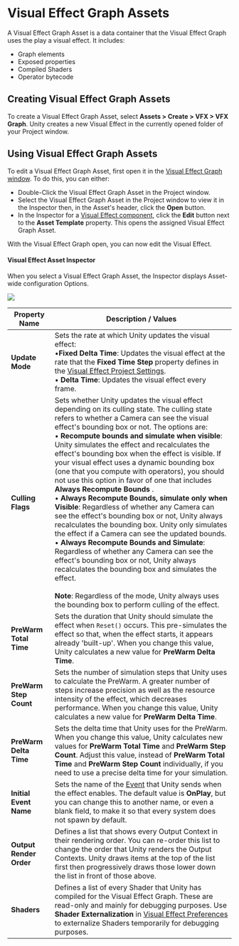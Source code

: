# Visual Effect Graph Assets

A Visual Effect Graph Asset is a data container that the Visual Effect Graph uses the play a visual effect. It includes:

* Graph elements
* Exposed properties
* Compiled Shaders
* Operator bytecode

## Creating Visual Effect Graph Assets

To create a Visual Effect Graph Asset, select **Assets > Create > VFX > VFX Graph**. Unity creates a new Visual Effect in the currently opened folder of your Project window.

## Using Visual Effect Graph Assets

To edit a Visual Effect Graph Asset, first open it in the [Visual Effect Graph window](VisualEffectGraphWindow.md). To do this, you can either:

* Double-Click the Visual Effect Graph Asset in the Project window.
* Select the Visual Effect Graph Asset in the Project window to view it in the Inspector then, in the Asset's header, click the **Open** button.
* In the Inspector for a [Visual Effect component](VisualEffectComponent.md#the-visual-effect-inspector), click the **Edit** button next to the **Asset Template** property. This opens the assigned Visual Effect Graph Asset.

With the Visual Effect Graph open, you can now edit the Visual Effect.

#### Visual Effect Asset Inspector

When you select a Visual Effect Graph Asset, the Inspector displays Asset-wide configuration Options.

![](Images/VisualEffectAssetInspector.png)

| Property Name           | Description / Values                                         |
| ----------------------- | ------------------------------------------------------------ |
| **Update Mode**         | Sets the rate at which Unity updates the visual effect:<br /> &#8226;**Fixed Delta Time**: Updates the visual effect at the rate that the **Fixed Time Step** property defines in the [Visual Effect Project Settings](VisualEffectProjectSettings.md).<br />&#8226; **Delta Time**: Updates the visual effect every frame. |
| **Culling Flags**       | Sets whether Unity updates the visual effect depending on its culling state. The culling state refers to whether a Camera can see the visual effect's bounding box or not. The options are:<br />&#8226; **Recompute bounds and simulate when visible**: Unity simulates the effect and recalculates the effect's bounding box when the effect is visible. If your visual effect uses a dynamic bounding box (one that you compute with operators), you should not use this option in favor of one that includes **Always Recompute Bounds** .<br /> &#8226; **Always Recompute Bounds, simulate only when Visible**: Regardless of whether any Camera can see the effect's bounding box or not, Unity always recalculates the bounding box. Unity only simulates the effect if a Camera can see the updated bounds.<br />&#8226; **Always Recompute Bounds and Simulate**:  Regardless of whether any Camera can see the effect's bounding box or not, Unity always recalculates the bounding box and simulates the effect.<br /><br />**Note**: Regardless of the mode, Unity always uses the bounding box to perform culling of the effect. |
| **PreWarm Total Time**  | Sets the duration that Unity should simulate the effect when `Reset()` occurs. This pre-simulates the effect so that, when the effect starts, it appears already 'built-up'. When you change this value, Unity calculates a new value for **PreWarm Delta Time**. |
| **PreWarm Step Count**  | Sets the number of simulation steps that Unity uses to calculate the PreWarm. A greater number of steps increase precision as well as the resource intensity of the effect, which decreases performance. When you change this value, Unity calculates a new value for **PreWarm Delta Time**. |
| **PreWarm Delta Time**  | Sets the delta time  that Unity uses for the PreWarm. When you change this value, Unity  calculates new values for **PreWarm Total Time** and **PreWarm Step Count**. Adjust this value, instead of **PreWarm Total Time** and **PreWarm Step Count** individually, if you need to use a precise delta time for your simulation. |
| **Initial Event Name**  | Sets the name of the [Event](Events.md) that Unity sends when the effect enables. The default value is **OnPlay**, but you can change this to another name, or even a blank field, to make it so that every system does not spawn by default. |
| **Output Render Order** | Defines a list that shows every Output Context in their rendering order. You can re-order this list to change the order that Unity renders the Output Contexts. Unity draws items at the top of the list first then progressively draws those lower down the list in front of those above. |
| **Shaders**             | Defines a list of every Shader that Unity has compiled for the Visual Effect Graph. These are read-only and mainly for debugging purposes. Use **Shader Externalization** in [Visual Effect Preferences](VisualEffectPreferences.md) to externalize Shaders temporarily for debugging purposes. |
